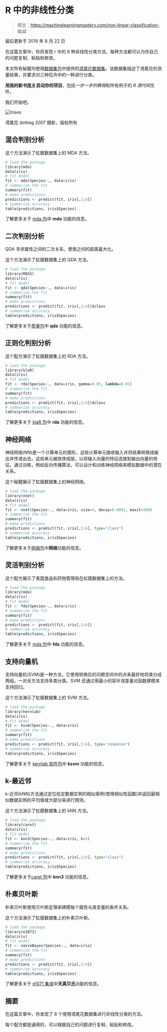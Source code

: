 # R 中的非线性分类

> 原文：<https://machinelearningmastery.com/non-linear-classification-in-r/>

最后更新于 2019 年 8 月 22 日

在这篇文章中，你将发现 r 中的 8 种非线性分类方法。每种方法都可以为你自己的问题复制、粘贴和修改。

本文所有秘籍均使用[数据集包](http://stat.ethz.ch/R-manual/R-patched/library/datasets/html/00Index.html)中提供的[鸢尾花数据集](http://stat.ethz.ch/R-manual/R-patched/library/datasets/html/iris.html)。该数据集描述了鸢尾花的测量结果，并要求对三种花卉中的一种进行分类。

**用我的新书[用 R](https://machinelearningmastery.com/machine-learning-with-r/) 启动你的项目**，包括*一步一步的教程*和所有例子的 *R 源代码*文件。

我们开始吧。

![Irises](https://machinelearningmastery.com/wp-content/uploads/2014/03/irises.jpg)

鸢尾花
dottieg 2007 摄影，版权所有

## 混合判别分析

这个方法演示了虹膜数据集上的 MDA 方法。

```py
# load the package
library(mda)
data(iris)
# fit model
fit <- mda(Species~., data=iris)
# summarize the fit
summary(fit)
# make predictions
predictions <- predict(fit, iris[,1:4])
# summarize accuracy
table(predictions, iris$Species)
```

了解更多关于 [mda 包](https://cran.r-project.org/web/packages/mda/index.html)中 **mda** 功能的信息。

## 二次判别分析

QDA 寻求属性之间的二次关系，使类之间的距离最大化。

这个方法演示了虹膜数据集上的 QDA 方法。

```py
# load the package
library(MASS)
data(iris)
# fit model
fit <- qda(Species~., data=iris)
# summarize the fit
summary(fit)
# make predictions
predictions <- predict(fit, iris[,1:4])$class
# summarize accuracy
table(predictions, iris$Species)
```

了解更多关于[质量包](https://cran.r-project.org/web/packages/MASS/index.html)中 **qda** 功能的信息。

## 正则化判别分析

这个配方演示了虹膜数据集上的 RDA 方法。

```py
# load the package
library(klaR)
data(iris)
# fit model
fit <- rda(Species~., data=iris, gamma=0.05, lambda=0.01)
# summarize the fit
summary(fit)
# make predictions
predictions <- predict(fit, iris[,1:4])$class
# summarize accuracy
table(predictions, iris$Species)
```

了解更多关于 [klaR 包](https://cran.r-project.org/web/packages/klaR/index.html)中 **rda** 功能的信息。

## 神经网络

神经网络(NN)是一个计算单元的图形，这些计算单元接收输入并将结果转换成输出并传递出去。这些单元被排序成层，以将输入向量的特征连接到输出向量的特征。通过训练，例如反向传播算法，可以设计和训练神经网络来模拟数据中的潜在关系。

这个秘籍展示了虹膜数据集上的神经网络。

```py
# load the package
library(nnet)
data(iris)
# fit model
fit <- nnet(Species~., data=iris, size=4, decay=0.0001, maxit=500)
# summarize the fit
summary(fit)
# make predictions
predictions <- predict(fit, iris[,1:4], type="class")
# summarize accuracy
table(predictions, iris$Species)
```

了解更多关于[网络包](https://cran.r-project.org/web/packages/nnet/index.html)中**网络**功能的信息。

## 灵活判别分析

这个配方展示了美国食品和药物管理局在虹膜数据集上的方法。

```py
# load the package
library(mda)
data(iris)
# fit model
fit <- fda(Species~., data=iris)
# summarize the fit
summary(fit)
# make predictions
predictions <- predict(fit, iris[,1:4])
# summarize accuracy
table(predictions, iris$Species)
```

了解更多关于 [mda 包](https://cran.r-project.org/web/packages/mda/index.html)中 **fda** 功能的信息。

## 支持向量机

支持向量机(SVM)是一种方法，它使用转换后的问题空间中的点来最好地将类分成两组。一对全方法支持多类分类。SVM 还通过用最小的容许误差量对函数建模来支持回归。

这个方法演示了虹膜数据集上的 SVM 方法。

```py
# load the package
library(kernlab)
data(iris)
# fit model
fit <- ksvm(Species~., data=iris)
# summarize the fit
summary(fit)
# make predictions
predictions <- predict(fit, iris[,1:4], type="response")
# summarize accuracy
table(predictions, iris$Species)
```

了解更多关于 [kernlab 软件包](https://cran.r-project.org/web/packages/kernlab/index.html)中 **ksvm** 功能的信息。

## k-最近邻

k-近邻(kNN)方法通过定位给定数据实例的相似案例(使用相似性函数)并返回最相似数据实例的平均值或大部分来进行预测。

这个方法演示了虹膜数据集上的 kNN 方法。

```py
# load the package
library(caret)
data(iris)
# fit model
fit <- knn3(Species~., data=iris, k=5)
# summarize the fit
summary(fit)
# make predictions
predictions <- predict(fit, iris[,1:4], type="class")
# summarize accuracy
table(predictions, iris$Species)
```

了解更多关于[caret 包](https://cran.r-project.org/web/packages/caret/index.html)中 **knn3** 功能的信息。

## 朴素贝叶斯

朴素贝叶斯使用贝叶斯定理来建模每个属性与类变量的条件关系。

这个方法演示了虹膜数据集上的朴素贝叶斯。

```py
# load the package
library(e1071)
data(iris)
# fit model
fit <- naiveBayes(Species~., data=iris)
# summarize the fit
summary(fit)
# make predictions
predictions <- predict(fit, iris[,1:4])
# summarize accuracy
table(predictions, iris$Species)
```

了解更多关于 [e1071 集成](https://cran.r-project.org/web/packages/e1071/index.html)中**天真贝氏**功能的信息。

## 摘要

在这篇文章中，你发现了 8 个使用鸢尾花数据集进行非线性分类的方法。

每个配方都是通用的，可以根据自己的问题进行复制、粘贴和修改。